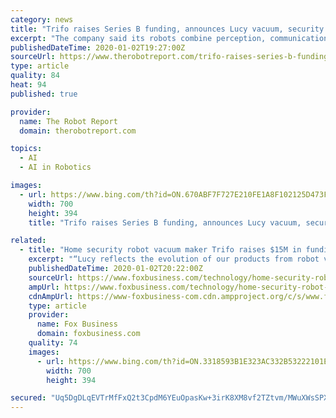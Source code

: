 ```yaml
---
category: news
title: "Trifo raises Series B funding, announces Lucy vacuum, security robot"
excerpt: "The company said its robots combine perception, communications, and artificial intelligence technologies. Trifo holds more than 50 U.S. and Chinese patents and has filed for more than 70 additional patents globally. The startup’s proprietary algorithms have been published at events such as the International Conference on Robotics and ..."
publishedDateTime: 2020-01-02T19:27:00Z
sourceUrl: https://www.therobotreport.com/trifo-raises-series-b-funding-announces-lucy-robot-vacuum/
type: article
quality: 84
heat: 94
published: true

provider:
  name: The Robot Report
  domain: therobotreport.com

topics:
  - AI
  - AI in Robotics

images:
  - url: https://www.bing.com/th?id=ON.670ABF7F727E210FE1A8F102125D473F
    width: 700
    height: 394
    title: "Trifo raises Series B funding, announces Lucy vacuum, security robot"

related:
  - title: "Home security robot vacuum maker Trifo raises $15M in funding round"
    excerpt: "“Lucy reflects the evolution of our products from robot vacuums to AIoT-enabled (Artificial Intelligence/Internet of Things) home robots that can assist with a wide range of features that help people with their life and work,” CEO Zhe Zhang sai"
    publishedDateTime: 2020-01-02T20:22:00Z
    sourceUrl: https://www.foxbusiness.com/technology/home-security-robot-vacuum-trifo-raises-15m-funding-round
    ampUrl: https://www.foxbusiness.com/technology/home-security-robot-vacuum-trifo-raises-15m-funding-round.amp
    cdnAmpUrl: https://www-foxbusiness-com.cdn.ampproject.org/c/s/www.foxbusiness.com/technology/home-security-robot-vacuum-trifo-raises-15m-funding-round.amp
    type: article
    provider:
      name: Fox Business
      domain: foxbusiness.com
    quality: 74
    images:
      - url: https://www.bing.com/th?id=ON.3318593B1E323AC332B53222101E666F
        width: 700
        height: 394

secured: "Uq5DgDLqEVTrMfFxQ2t3CpdM6YEuOpasKw+3irK8XM8vf2TZtvm/MWuXWsSPXlohl2+tvHVYDuCm2a+jaZ+gQrLpVx3hhrHE48SoAUiF7rpYnnvVOARfTXiQAaqR/oerXiCXROokp3nPpQxFvnWr5RGZnANkvvXJ8/shFz2MQqyy/LAiJnxpPXaCiW//rz98z4qF20v1bjjmfNT01hgZ++TLPTKC48mGUsQY8sYZoF/AH+88j2aOd01N8bbUHb2slcl9rUflAYL4+2eULIQ+9A==;K9ZdN9czPZVDiu8kq7cm4w=="
---
```



